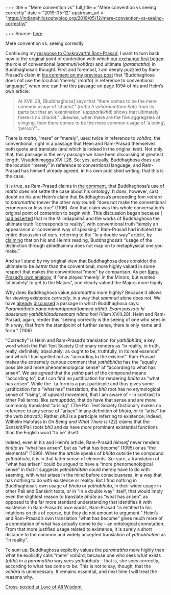 +++
title = "Mere convention vs"
full_title = "Mere convention vs seeing correctly"
date = "2019-05-12"
upstream_url = "https://indianphilosophyblog.org/2019/05/12/mere-convention-vs-seeing-correctly/"

+++
Source: [here](https://indianphilosophyblog.org/2019/05/12/mere-convention-vs-seeing-correctly/).

Mere convention vs. seeing correctly

Continuing my [response to Chakravarthi
Ram-Prasad](http://loveofallwisdom.com/blog/2019/04/there-is-only-name-and-form/),
I want to turn back now to the original point of contention with which
[our exchange first
began](http://indianphilosophyblog.org/2018/01/21/ultimate-and-conventional-truth-in-wilfrid-sellars/#comment-206692):
the role of conventional (*sammuti*/*vohāra*) and ultimate
(*paramattha*) in Buddhaghosa’s thought. First and foremost, I am deeply
puzzled by Ram-Prasad’s claim in [his comment on my previous
post](http://indianphilosophyblog.org/2018/05/13/buddhaghosa-on-seeing-things-as-they-are-3/#comment-221579)
that “Buddhaghosa does not use the locution ‘merely’ (*matta*) in
reference to conventional language”, when one can find this passage on
page 1094 of his and Heim’s own article:

> At XVIII.28, \[Buddhaghosa\] says that “there comes to be the mere
> common usage of ‘chariot’” (*ratho ti vohāramattaṃ hoti*) from its
> parts but that an ‘examination’ (*upaparikkhā*) shows that ultimately
> there is no chariot.” Likewise, when there are the five aggregates of
> clinging, then there comes to be the mere common usage of ‘a being’,
> ‘person’”…

There is *matta*, “mere” or “merely”, used twice in reference to
*vohāra*, the conventional, right in a passage that Heim and Ram-Prasad
themselves both quote and translate (and which is indeed in the original
text). Not only that, this passage is the very passage we have been
discussing at greatest length, Visuddhimagga XVIII.28. So: yes,
actually, Buddhaghosa *does* use the locution “merely” in reference to
conventional language, and Ram-Prasad has himself already agreed, in his
own published writing, that this is the case.

It is true, as Ram-Prasad claims in [the
comment](http://indianphilosophyblog.org/2018/05/13/buddhaghosa-on-seeing-things-as-they-are-3/#comment-221579),
that Buddhaghosa’s use of *matta* does not settle the case about his
ontology. It *does*, however, cast doubt on his and Heim’s claim that
Buddhaghosa’s proceeding fom *vohāra* to *paramattha* (never the other
way round) “does not make the conventional erroneous or less true”
(1106). And that claim was this whole conversation’s original point of
contention to begin with. This discussion began because [I had
asserted](http://indianphilosophyblog.org/2018/01/21/ultimate-and-conventional-truth-in-wilfrid-sellars/)
that in the Milindapañhā and the works of Buddhaghosa the ultimate truth
“corresponds to reality”, with conventional truth “simply an appearance
or convenient way of speaking.” Ram-Prasad had initiated this entire
discussion of ours, referring to the “In a double way” article, by
[claiming](http://indianphilosophyblog.org/2018/01/21/ultimate-and-conventional-truth-in-wilfrid-sellars/#comment-206692)
that on his and Heim’s reading, Buddhaghosa’s “usage of the distinction
through abhidhamma does not map on to metaphysical one you make.”

And so I stand by my original view that Buddhaghosa does consider the
ultimate to be *better* than the conventional, more highly valued in
some respect that makes the conventional “mere” by comparison. As per
[Ram-Prasad’s own
analogy](http://indianphilosophyblog.org/2018/05/13/buddhaghosa-on-seeing-things-as-they-are-3/#comment-221579),
if “one played ‘merely’ in the Minors, but wanted ‘ultimately’ to get to
the Majors”, one clearly valued the Majors more highly.

Why does Buddhaghosa value *paramattha* more highly? Because it allows
for viewing existence *correctly*, in a way that *sammuti* alone does
not. We have
[already](http://indianphilosophyblog.org/2018/05/13/buddhaghosa-on-seeing-things-as-they-are-3/)
[discussed](http://indianphilosophyblog.org/2019/04/28/there-is-only-name-and-form/)
a passage in which Buddhaghosa says: *Paramatthato pana
nāmarūpamattameva atthīti. Evaṃ passato hi dassanaṃ yathābhūtadassanaṃ
nāma hoti* (Vism XVIII.28). Heim and Ram-Prasad, again, render this
“seeing correctly is the seeing of one who sees in this way, that from
the standpoint of further sense, there is only name and form.” (1106)

“Correctly” is Heim and Ram-Prasad’s translation for *yathābhūta*, a key
word which the Pali Text Society Dictionary renders as “in reality, in
truth, really, definitely, absolutely; as ought to be, truthfully, in
its real essence” and which I had spelled out as “according to the
existent”. Ram-Prasad makes the extremely curious comment that
*yathābhūta* has the “equally possible and more phenomenological sense”
of “according to what has arisen”. We are agreed that the *yathā* part
of the compound means “according to”, but I can find no justification
for rendering *bhūta* as “what has arisen”. While the -ta form is a past
participle and thus gives some justification for a “what has”
translation, the *bhū* root has no etymological sense of “rising”, of
upward movement, that I am aware of – in contrast to other Pali terms,
like *samuppāda*, that do have that sense and are more commonly
translated “arising”. (The Pali Text Society Dictionary makes no
reference to any sense of “arisen” in any definition of *bhūta*, or to
“arise” for the verb *bhavati*.) Rather, *bhū* is a participle referring
to existence; indeed, Wilhelm Halbfass in *On Being and What There Is*
(22) claims that the Sanskrit/Pali roots *bhū* and *as* have *more*
prominent existential functions than the English word “to be” itself.

Indeed, even in his and Heim’s article, Ram-Prasad *himself* never
renders *bhūta* as “what has arisen”, but as “what has become” (1095) or
as “the elemental” (1096). When the article speaks of *bhūta* outside
the compound *yathābhūta*, it is in that latter sense of elements. So:
sure, a translation of “what has arisen” could be argued to have a “more
phenomenological sense” in that it suggests *yathābhūtam* could merely
have to do with seeming, with what arises in the mind before
consciousness, in a way that has nothing to do with existence or
reality. But I find nothing in Buddhaghosa’s own usage of *bhūta* or
*yathābhūta*, in their wider usage in other Pali and Sanskrit texts, or
in “In a double way” itself, that would imply even the slightest reason
to translate *bhūta* as “what has arisen”, as opposed to the far more
standard understanding that identifies it with existence. In
Ram-Prasad’s own words, Ram-Prasad “is entitled to his intuitions on
this of course, but they do not amount to argument.” Heim’s and
Ram-Prasad’s own translation “what has become” gives much more of a
connotation of what has actually come to *be* – an ontological
connotation. From that more justified usage related to existence, it is
surely a short distance to the common and widely accepted translation of
*yathābhūtam* as “in reality”.

To sum up: Buddhaghosa explicitly values the *paramattha* more highly
than what he explicitly calls “mere” *vohāra*, because one who sees what
exists (*atthi*) in a *paramattha* way sees *yathābhūta* – that is, she
sees correctly, according to what has come to be. This is not to say,
though, that the *vohāra* is unnecessary. It remains essential, and next
time I will treat the reasons why.

[Cross-posted at Love of All
Wisdom.](http://loveofallwisdom.com/blog/2019/05/mere-convention-vs-seeing-correctly)
